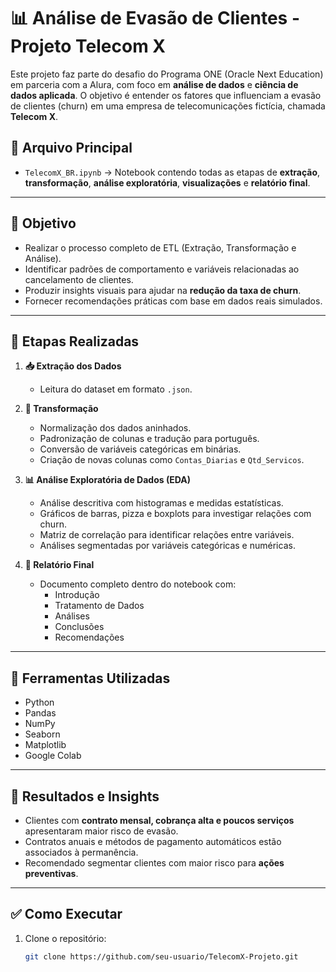 # 📊 Análise de Evasão de Clientes - Projeto Telecom X

Este projeto faz parte do desafio do Programa ONE (Oracle Next Education) em parceria com a Alura, com foco em **análise de dados** e **ciência de dados aplicada**. O objetivo é entender os fatores que influenciam a evasão de clientes (churn) em uma empresa de telecomunicações fictícia, chamada **Telecom X**.

## 📁 Arquivo Principal

- `TelecomX_BR.ipynb` → Notebook contendo todas as etapas de **extração**, **transformação**, **análise exploratória**, **visualizações** e **relatório final**.

---

## 🚀 Objetivo

- Realizar o processo completo de ETL (Extração, Transformação e Análise).
- Identificar padrões de comportamento e variáveis relacionadas ao cancelamento de clientes.
- Produzir insights visuais para ajudar na **redução da taxa de churn**.
- Fornecer recomendações práticas com base em dados reais simulados.

---

## 🧪 Etapas Realizadas

1. **📥 Extração dos Dados**
   - Leitura do dataset em formato `.json`.

2. **🔧 Transformação**
   - Normalização dos dados aninhados.
   - Padronização de colunas e tradução para português.
   - Conversão de variáveis categóricas em binárias.
   - Criação de novas colunas como `Contas_Diarias` e `Qtd_Servicos`.

3. **📊 Análise Exploratória de Dados (EDA)**
   - Análise descritiva com histogramas e medidas estatísticas.
   - Gráficos de barras, pizza e boxplots para investigar relações com churn.
   - Matriz de correlação para identificar relações entre variáveis.
   - Análises segmentadas por variáveis categóricas e numéricas.

4. **📝 Relatório Final**
   - Documento completo dentro do notebook com:
     - Introdução
     - Tratamento de Dados
     - Análises
     - Conclusões
     - Recomendações

---

## 📎 Ferramentas Utilizadas

- Python 
- Pandas
- NumPy
- Seaborn
- Matplotlib
- Google Colab

---

## 📌 Resultados e Insights

- Clientes com **contrato mensal, cobrança alta e poucos serviços** apresentaram maior risco de evasão.
- Contratos anuais e métodos de pagamento automáticos estão associados à permanência.
- Recomendado segmentar clientes com maior risco para **ações preventivas**.

---

## ✅ Como Executar

1. Clone o repositório:
   ```bash
   git clone https://github.com/seu-usuario/TelecomX-Projeto.git
